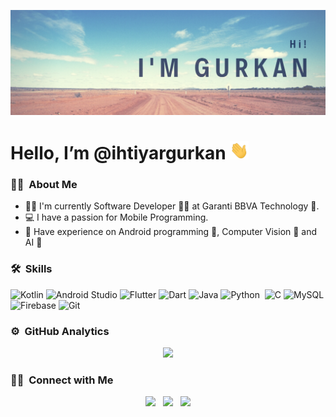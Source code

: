 [![Header](https://raw.githubusercontent.com/ihtiyargurkan/ihtiyargurkan/main/github_image.png "Header")](https://some-url.dev/)


# Hello, I’m @ihtiyargurkan <img src="https://raw.githubusercontent.com/ihtiyargurkan/ihtiyargurkan/main/wave.gif" width="30px">
 
 ### 👨‍💻 &nbsp;About Me

- 👨‍💼 I'm currently Software Developer 👨‍💻 at Garanti BBVA Technology 🏦.
- 💻 I have a passion for Mobile Programming.    
- 🔬 Have experience on Android programming 📱, Computer Vision 🥽 and AI 🤖


### 🛠 &nbsp;Skills

![Kotlin](https://img.shields.io/badge/kotlin-%230095D5.svg?style=for-the-badge&logo=kotlin&logoColor=white)
![Android Studio](https://img.shields.io/badge/Android%20Studio-3DDC84.svg?style=for-the-badge&logo=android-studio&logoColor=white)
![Flutter](https://img.shields.io/badge/Flutter-%2302569B.svg?style=for-the-badge&logo=Flutter&logoColor=white)
![Dart](https://img.shields.io/badge/dart-%230175C2.svg?style=for-the-badge&logo=dart&logoColor=white)
![Java](https://img.shields.io/badge/java-%23ED8B00.svg?style=for-the-badge&logo=java&logoColor=white)
![Python](https://img.shields.io/badge/Python-14354C?style=for-the-badge&logo=python&logoColor=white)&nbsp;
![C](https://img.shields.io/badge/c-%2300599C.svg?style=for-the-badge&logo=c&logoColor=white)
![MySQL](https://img.shields.io/badge/mysql-%2300f.svg?style=for-the-badge&logo=mysql&logoColor=white)
![Firebase](https://img.shields.io/badge/firebase-%23039BE5.svg?style=for-the-badge&logo=firebase)
![Git](https://img.shields.io/badge/git-%23F05033.svg?style=for-the-badge&logo=git&logoColor=white)


 ### ⚙️ &nbsp;GitHub Analytics

<p align="center">
<a href="https://github.com/ihtiyargurkan">
<img height="150em" src="https://github-readme-stats.vercel.app/api/top-langs/?username=ihtiyargurkan&layout=compact&theme=dracula"/>
</a>
</p>
 

### 🤝🏻 &nbsp;Connect with Me
<p align='center'>
<a href="https://twitter.com/ygihtiyar"><img height="30" src="https://github.com/WaylonWalker/WaylonWalker/blob/main/icon/twitter.png?raw=true"></a>&nbsp;&nbsp;
<a href="https://www.instagram.com/ygurkanihtiyar/"><img height="30" src="https://github.com/WaylonWalker/WaylonWalker/blob/main/icon/instagram.jpg?raw=true"></a>&nbsp;&nbsp;
<a href="https://www.linkedin.com/in/ygihtiyar//"><img height="30" src="https://github.com/WaylonWalker/WaylonWalker/blob/main/icon/linkedin.png?raw=true"></a>
</p>
